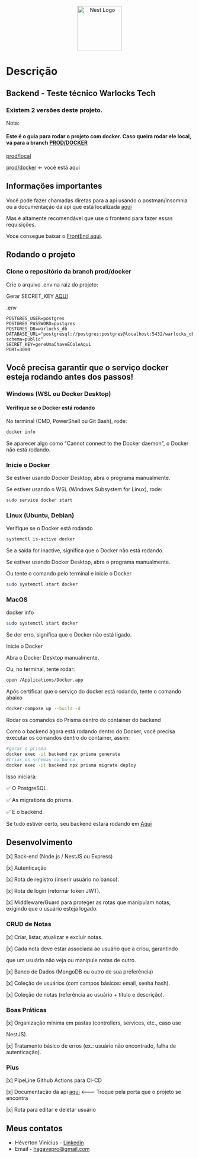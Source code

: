 <p align="center">
  <a href="https://github.com/nestjs/nest" target="blank"><img src="https://nestjs.com/img/logo-small.svg" width="120" alt="Nest Logo" /></a>
</p>

# Descrição

## Backend - Teste técnico Warlocks Tech

### Existem 2 versões deste projeto.

Nota:

#### Este é o guia para rodar o projeto com docker. Caso queira rodar ele local, vá para a branch [PROD/DOCKER](https://github.com/Hagave/Warlocks-Tech/prod/local)

[prod/local](https://github.com/Hagave/Warlocks-Tech/prod/local)

[prod/docker]() <- você está aqui

## Informações importantes

Você pode fazer chamadas diretas para a api usando o postman/insomnia ou a documentação da api que está localizada [aqui](http://localhost:3000/api/docs#/)

Mas é altamente recomendável que use o frontend para fazer essas requisições.

Voce consegue baixar o [FrontEnd aqui](https://github.com/Hagave/Warlock-Tech-FE).

## Rodando o projeto

### Clone o repositório da branch prod/docker

Crie o arquivo .env na raiz do projeto:

Gerar SECRET_KEY [AQUI](https://jwt.io/)

.env

```
POSTGRES_USER=postgres
POSTGRES_PASSWORD=postgres
POSTGRES_DB=warlocks_db
DATABASE_URL="postgresql://postgres:postgres@localhost:5432/warlocks_db?schema=public"
SECRET_KEY=gereUmaChaveEColeAqui
PORT=3000
```

## Você precisa garantir que o serviço docker esteja rodando antes dos passos!

### Windows (WSL ou Docker Desktop)

#### Verifique se o Docker está rodando

No terminal (CMD, PowerShell ou Git Bash), rode:

```bash
docker info
```

Se aparecer algo como "Cannot connect to the Docker daemon", o Docker não está rodando.

### Inicie o Docker

Se estiver usando Docker Desktop, abra o programa manualmente.

Se estiver usando o WSL (Windows Subsystem for Linux), rode:

```bash
sudo service docker start
```

### Linux (Ubuntu, Debian)

Verifique se o Docker está rodando

```bash
systemctl is-active docker
```

Se a saída for inactive, significa que o Docker não está rodando.

Se estiver usando Docker Desktop, abra o programa manualmente.

Ou tente o comando pelo terminal e inicie o Docker

```bash
sudo systemctl start docker
```

### MacOS

docker info

```bash
sudo systemctl start docker
```

Se der erro, significa que o Docker não está ligado.

Inicie o Docker

Abra o Docker Desktop manualmente.

Ou, no terminal, tente rodar:

```bash
open /Applications/Docker.app
```

Após certificar que o serviço do docker está rodando, tente o comando abaixo

```bash
docker-compose up --build -d
```

Rodar os comandos do Prisma dentro do container do backend

Como o backend agora está rodando dentro do Docker, você precisa executar os comandos dentro do container, assim:

```bash
#gerar o prisma
docker exec -it backend npx prisma generate
#Criar os schemas no banco
docker exec -it backend npx prisma migrate deploy

```

Isso iniciará:

✅ O PostgreSQL.

✅ As migrations do prisma.

✅ E o backend.

Se tudo estiver certo, seu backend estará rodando em [Aqui](http://localhost:3000)

## Desenvolvimento

[x] Back-end (Node.js / NestJS ou Express)

[x] Autenticação

[x] Rota de registro (inserir usuário no banco).

[x] Rota de login (retornar token JWT).

[x] Middleware/Guard para proteger as rotas que manipulam notas,
exigindo que o usuário esteja logado.

### CRUD de Notas

[x] Criar, listar, atualizar e excluir notas.

[x] Cada nota deve estar associada ao usuário que a criou, garantindo

que um usuário não veja ou manipule notas de outro.

[x] Banco de Dados (MongoDB ou outro de sua preferência)

[x] Coleção de usuários (com campos básicos: email, senha hash).

[x] Coleção de notas (referência ao usuário + título e descrição).

### Boas Práticas

[x] Organização mínima em pastas (controllers, services, etc., caso use

NestJS).

[x] Tratamento básico de erros (ex.: usuário não encontrado, falha de
autenticação).

### Plus

[x] PipeLine Github Actions para CI-CD

[x] Documentação da api [aqui](http://localhost:3000/api/docs#/) <--- Troque pela porta que o projeto se encontra

[x] Rota para editar e deletar usuário

## Meus contatos

- Héverton Vinícius - [Linkedin](https://www.linkedin.com/in/heverton-vinicius/)
- Email - [hagavepro@gmail.com]()
